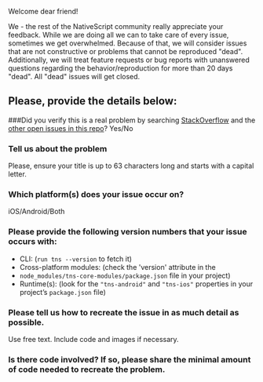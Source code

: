 Welcome dear friend!

We - the rest of the NativeScript community really
appreciate your feedback. While we are doing all we can to take care of every
issue, sometimes we get overwhelmed. Because of that, we will consider issues
that are not constructive or problems that cannot be reproduced "dead".
Additionally, we will treat feature requests or bug reports with unanswered
questions regarding the behavior/reproduction for more than 20 days "dead". All
"dead" issues will get closed.

## Please, provide the details below:

###Did you verify this is a real problem by searching [StackOverflow](http://stackoverflow.com/questions/tagged/nativescript) and the [other open issues in this repo](https://github.com/NativeScript/nativescript/issues)?
Yes/No

### Tell us about the problem
Please, ensure your title is up to 63 characters long and starts with a capital
letter.

### Which platform(s) does your issue occur on?
iOS/Android/Both

### Please provide the following version numbers that your issue occurs with:
- CLI: (`run tns --version` to fetch it)
- Cross-platform modules: (check the 'version' attribute in the
- `node_modules/tns-core-modules/package.json` file in your project)
- Runtime(s): (look for the `"tns-android"` and `"tns-ios"` properties in your
project’s `package.json` file)

### Please tell us how to recreate the issue in as much detail as possible.
Use free text. Include code and images if necessary.

### Is there code involved? If so, please share the minimal amount of code needed to recreate the problem.

